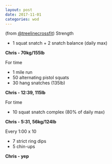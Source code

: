 ```yaml
---
layout: post
date: 2017-11-01
categories: wod
---
```


(from [@treelinecrossfit](http://www.treelinecrossfit.com)) Strength
- 1 squat snatch + 2 snatch balance (daily max)

**Chris - <span>70kg/155lb</span>**

For time
- 1 mile run
- 50 alternating pistol squats
- 30 hang snatches (135lb)

**Chris - <span>12:39, 115lb</span>**

For time
- 10 squat snatch complex (80% of daily max)

**Chris - <span>5:31, 56kg/124lb</span>**

Every 1:00 x 10
- 7 strict ring dips
- 5 chin-ups

**Chris - <span>yep</span>**
